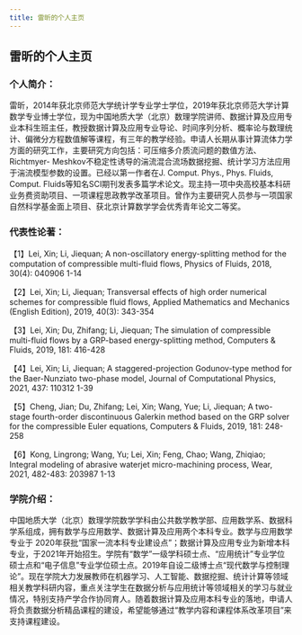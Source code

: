 ```yaml
---
title: 雷昕的个人主页
---
```


## 雷昕的个人主页

### 个人简介：

雷昕，2014年获北京师范大学统计学专业学士学位，2019年获北京师范大学计算数学专业博士学位，现为中国地质大学（北京）数理学院讲师、数据计算及应用专业本科生班主任，教授数据计算及应用专业导论、时间序列分析、概率论与数理统计、偏微分方程数值解等课程，有三年的教学经验。申请人长期从事计算流体力学方面的研究工作，主要研究方向包括：可压缩多介质流问题的数值方法、Richtmyer- Meshkov不稳定性诱导的湍流混合流场数据挖掘、统计学习方法应用于湍流模型参数的设置。已经以第一作者在J. Comput. Phys., Phys. Fluids, Comput. Fluids等知名SCI期刊发表多篇学术论文。现主持一项中央高校基本科研业务费资助项目、一项课程思政教学改革项目。曾作为主要研究人员参与一项国家自然科学基金面上项目、获北京计算数学学会优秀青年论文二等奖。

### 代表性论著：

【1】Lei, Xin; Li, Jiequan; A non-oscillatory energy-splitting method for the computation of compressible multi-fluid flows, Physics of Fluids, 2018, 30(4): 040906 1-14

【2】Lei, Xin; Li, Jiequan; Transversal effects of high order numerical schemes for compressible fluid flows, Applied Mathematics and Mechanics (English Edition), 2019, 40(3): 343-354

【3】Lei, Xin; Du, Zhifang; Li, Jiequan; The simulation of compressible multi-fluid flows by a GRP-based energy-splitting method, Computers & Fluids, 2019, 181: 416-428

【4】Lei, Xin; Li, Jiequan; A staggered-projection Godunov-type method for the Baer-Nunziato two-phase model, Journal of Computational Physics, 2021, 437: 110312 1-39

【5】Cheng, Jian; Du, Zhifang; Lei, Xin; Wang, Yue; Li, Jiequan; A two-stage fourth-order discontinuous Galerkin method based on the GRP solver for the compressible Euler equations, Computers & Fluids, 2019, 181: 248-258

【6】Kong, Lingrong; Wang, Yu; Lei, Xin; Feng, Chao; Wang, Zhiqiao; Integral modeling of abrasive waterjet micro-machining process, Wear, 2021, 482-483: 203987 1-13

### 学院介绍：

中国地质大学（北京）数理学院数学学科由公共数学教学部、应用数学系、数据科学系组成，拥有数学与应用数学、数据计算及应用两个本科专业。数学与应用数学专业于 2020年获批“国家一流本科专业建设点”；数据计算及应用专业为新增本科专业，于2021年开始招生。学院有“数学”一级学科硕士点、“应用统计”专业学位硕士点和“电子信息”专业学位硕士点。2019年自设二级博士点“现代数学与控制理论”。现在学院大力发展教师在机器学习、人工智能、数据挖掘、统计计算等领域相关教学科研内容，重点关注学生在数据分析与应用统计等领域相关的学习与就业情况，特别支持产学合作协同育人。随着数据计算及应用本科专业的落地，申请人将负责数据分析精品课程的建设，希望能够通过“教学内容和课程体系改革项目”来支持课程建设。
